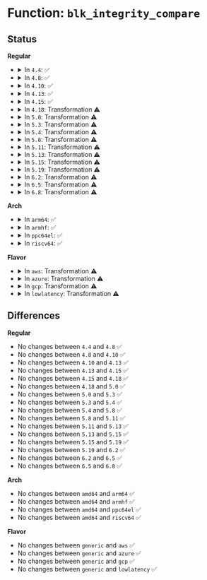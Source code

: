 # Function: <code>blk_integrity_compare</code>

## Status
<b>Regular</b>
<ul>
<li>
<details>
<summary>In <code>4.4</code>: ✅</summary>

```c
int blk_integrity_compare(struct gendisk *gd1, struct gendisk *gd2);
```

**Collision:** Unique Global

**Inline:** No

**Transformation:** False

**Instances:**

```
In block/blk-integrity.c (ffffffff813e7ef0)
Location: block/blk-integrity.c:143
Inline: False
Direct callers:
  - drivers/md/md.c:md_integrity_register
  - drivers/md/dm-table.c:dm_table_get_integrity_disk
  - drivers/md/dm-table.c:dm_table_complete
  - drivers/md/dm-table.c:dm_table_set_restrictions
```
**Symbols:**

```
ffffffff813e7ef0-ffffffff813e8032: blk_integrity_compare (STB_GLOBAL)
```
</details>
</li>
<li>
<details>
<summary>In <code>4.8</code>: ✅</summary>

```c
int blk_integrity_compare(struct gendisk *gd1, struct gendisk *gd2);
```

**Collision:** Unique Global

**Inline:** No

**Transformation:** False

**Instances:**

```
In block/blk-integrity.c (ffffffff8142e190)
Location: block/blk-integrity.c:143
Inline: False
Direct callers:
  - drivers/md/md.c:md_integrity_register
  - drivers/md/dm-table.c:dm_table_set_restrictions
  - drivers/md/dm-table.c:dm_table_complete
  - drivers/md/dm-table.c:dm_table_get_integrity_disk
```
**Symbols:**

```
ffffffff8142e190-ffffffff8142e2d0: blk_integrity_compare (STB_GLOBAL)
```
</details>
</li>
<li>
<details>
<summary>In <code>4.10</code>: ✅</summary>

```c
int blk_integrity_compare(struct gendisk *gd1, struct gendisk *gd2);
```

**Collision:** Unique Global

**Inline:** No

**Transformation:** False

**Instances:**

```
In block/blk-integrity.c (ffffffff81447f30)
Location: block/blk-integrity.c:143
Inline: False
Direct callers:
  - drivers/md/md.c:md_integrity_register
  - drivers/md/dm-table.c:dm_table_set_restrictions
  - drivers/md/dm-table.c:dm_table_complete
  - drivers/md/dm-table.c:dm_table_get_integrity_disk
```
**Symbols:**

```
ffffffff81447f30-ffffffff81448070: blk_integrity_compare (STB_GLOBAL)
```
</details>
</li>
<li>
<details>
<summary>In <code>4.13</code>: ✅</summary>

```c
int blk_integrity_compare(struct gendisk *gd1, struct gendisk *gd2);
```

**Collision:** Unique Global

**Inline:** No

**Transformation:** False

**Instances:**

```
In block/blk-integrity.c (ffffffff81456140)
Location: block/blk-integrity.c:143
Inline: False
Direct callers:
  - drivers/md/md.c:md_integrity_register
  - drivers/md/dm-table.c:dm_table_set_restrictions
  - drivers/md/dm-table.c:dm_table_complete
  - drivers/md/dm-table.c:dm_table_get_integrity_disk
```
**Symbols:**

```
ffffffff81456140-ffffffff8145627b: blk_integrity_compare (STB_GLOBAL)
```
</details>
</li>
<li>
<details>
<summary>In <code>4.15</code>: ✅</summary>

```c
int blk_integrity_compare(struct gendisk *gd1, struct gendisk *gd2);
```

**Collision:** Unique Global

**Inline:** No

**Transformation:** False

**Instances:**

```
In block/blk-integrity.c (ffffffff81481da0)
Location: block/blk-integrity.c:143
Inline: False
Direct callers:
  - drivers/md/md.c:md_integrity_register
  - drivers/md/dm-table.c:dm_table_set_restrictions
  - drivers/md/dm-table.c:dm_table_complete
  - drivers/md/dm-table.c:dm_table_get_integrity_disk
```
**Symbols:**

```
ffffffff81481da0-ffffffff81481edb: blk_integrity_compare (STB_GLOBAL)
```
</details>
</li>
<li>
<details>
<summary>In <code>4.18</code>: Transformation ⚠️</summary>

```c
int blk_integrity_compare(struct gendisk *gd1, struct gendisk *gd2);
```

**Collision:** Unique Global

**Inline:** No

**Transformation:** True

**Instances:**

```
In block/blk-integrity.c (0)
Location: block/blk-integrity.c:143
Inline: False
Direct callers:
  - drivers/md/md.c:md_integrity_register
  - drivers/md/dm-table.c:dm_table_set_restrictions
  - drivers/md/dm-table.c:dm_table_complete
  - drivers/md/dm-table.c:dm_table_get_integrity_disk
```
**Symbols:**

```
ffffffff814b74c1-ffffffff814b7548: blk_integrity_compare.cold.13 (STB_LOCAL)
ffffffff814b69f0-ffffffff814b6aad: blk_integrity_compare (STB_GLOBAL)
```
</details>
</li>
<li>
<details>
<summary>In <code>5.0</code>: Transformation ⚠️</summary>

```c
int blk_integrity_compare(struct gendisk *gd1, struct gendisk *gd2);
```

**Collision:** Unique Global

**Inline:** No

**Transformation:** True

**Instances:**

```
In block/blk-integrity.c (0)
Location: block/blk-integrity.c:135
Inline: False
Direct callers:
  - drivers/md/md.c:md_integrity_register
  - drivers/md/dm-table.c:dm_table_set_restrictions
  - drivers/md/dm-table.c:dm_table_complete
  - drivers/md/dm-table.c:dm_table_get_integrity_disk
```
**Symbols:**

```
ffffffff814caca1-ffffffff814cad28: blk_integrity_compare.cold.13 (STB_LOCAL)
ffffffff814ca200-ffffffff814ca2bd: blk_integrity_compare (STB_GLOBAL)
```
</details>
</li>
<li>
<details>
<summary>In <code>5.3</code>: Transformation ⚠️</summary>

```c
int blk_integrity_compare(struct gendisk *gd1, struct gendisk *gd2);
```

**Collision:** Unique Global

**Inline:** No

**Transformation:** True

**Instances:**

```
In block/blk-integrity.c (0)
Location: block/blk-integrity.c:121
Inline: False
Direct callers:
  - drivers/md/md.c:md_integrity_register
  - drivers/md/dm-table.c:dm_table_set_restrictions
  - drivers/md/dm-table.c:dm_table_complete
  - drivers/md/dm-table.c:dm_table_get_integrity_disk
```
**Symbols:**

```
ffffffff814f9593-ffffffff814f963d: blk_integrity_compare.cold (STB_LOCAL)
ffffffff814f8ad0-ffffffff814f8b72: blk_integrity_compare (STB_GLOBAL)
```
</details>
</li>
<li>
<details>
<summary>In <code>5.4</code>: Transformation ⚠️</summary>

```c
int blk_integrity_compare(struct gendisk *gd1, struct gendisk *gd2);
```

**Collision:** Unique Global

**Inline:** No

**Transformation:** True

**Instances:**

```
In block/blk-integrity.c (0)
Location: block/blk-integrity.c:121
Inline: False
Direct callers:
  - drivers/md/md.c:md_integrity_register
  - drivers/md/dm-table.c:dm_table_set_restrictions
  - drivers/md/dm-table.c:dm_table_complete
  - drivers/md/dm-table.c:dm_table_get_integrity_disk
```
**Symbols:**

```
ffffffff81517453-ffffffff815174fd: blk_integrity_compare.cold (STB_LOCAL)
ffffffff81516980-ffffffff81516a22: blk_integrity_compare (STB_GLOBAL)
```
</details>
</li>
<li>
<details>
<summary>In <code>5.8</code>: Transformation ⚠️</summary>

```c
int blk_integrity_compare(struct gendisk *gd1, struct gendisk *gd2);
```

**Collision:** Unique Global

**Inline:** No

**Transformation:** True

**Instances:**

```
In block/blk-integrity.c (0)
Location: block/blk-integrity.c:121
Inline: False
Direct callers:
  - drivers/md/md.c:md_integrity_register
  - drivers/md/dm-table.c:dm_table_set_restrictions
  - drivers/md/dm-table.c:dm_table_complete
  - drivers/md/dm-table.c:dm_table_get_integrity_disk
```
**Symbols:**

```
ffffffff81577bc5-ffffffff81577c6f: blk_integrity_compare.cold (STB_LOCAL)
ffffffff81577050-ffffffff815770f2: blk_integrity_compare (STB_GLOBAL)
```
</details>
</li>
<li>
<details>
<summary>In <code>5.11</code>: Transformation ⚠️</summary>

```c
int blk_integrity_compare(struct gendisk *gd1, struct gendisk *gd2);
```

**Collision:** Unique Global

**Inline:** No

**Transformation:** True

**Instances:**

```
In block/blk-integrity.c (0)
Location: block/blk-integrity.c:121
Inline: False
Direct callers:
  - drivers/md/md.c:md_integrity_register
  - drivers/md/dm-table.c:dm_table_set_restrictions
  - drivers/md/dm-table.c:dm_table_complete
  - drivers/md/dm-table.c:dm_table_get_integrity_disk
```
**Symbols:**

```
ffffffff81bf3cc0-ffffffff81bf3d6a: blk_integrity_compare.cold (STB_LOCAL)
ffffffff81593d00-ffffffff81593d9c: blk_integrity_compare (STB_GLOBAL)
```
</details>
</li>
<li>
<details>
<summary>In <code>5.13</code>: Transformation ⚠️</summary>

```c
int blk_integrity_compare(struct gendisk *gd1, struct gendisk *gd2);
```

**Collision:** Unique Global

**Inline:** No

**Transformation:** True

**Instances:**

```
In block/blk-integrity.c (0)
Location: block/blk-integrity.c:121
Inline: False
Direct callers:
  - drivers/md/md.c:md_integrity_register
  - drivers/md/dm-table.c:dm_table_set_restrictions
  - drivers/md/dm-table.c:dm_table_complete
  - drivers/md/dm-table.c:dm_table_get_integrity_disk
```
**Symbols:**

```
ffffffff81be5b22-ffffffff81be5bcc: blk_integrity_compare.cold (STB_LOCAL)
ffffffff8159aae0-ffffffff8159ab77: blk_integrity_compare (STB_GLOBAL)
```
</details>
</li>
<li>
<details>
<summary>In <code>5.15</code>: Transformation ⚠️</summary>

```c
int blk_integrity_compare(struct gendisk *gd1, struct gendisk *gd2);
```

**Collision:** Unique Global

**Inline:** No

**Transformation:** True

**Instances:**

```
In block/blk-integrity.c (0)
Location: block/blk-integrity.c:121
Inline: False
Direct callers:
  - drivers/md/md.c:md_integrity_register
  - drivers/md/dm-table.c:dm_table_set_restrictions
  - drivers/md/dm-table.c:dm_table_complete
  - drivers/md/dm-table.c:dm_table_get_integrity_disk
```
**Symbols:**

```
ffffffff81cda0f2-ffffffff81cda1e5: blk_integrity_compare.cold (STB_LOCAL)
ffffffff81602d00-ffffffff81602db1: blk_integrity_compare (STB_GLOBAL)
```
</details>
</li>
<li>
<details>
<summary>In <code>5.19</code>: Transformation ⚠️</summary>

```c
int blk_integrity_compare(struct gendisk *gd1, struct gendisk *gd2);
```

**Collision:** Unique Global

**Inline:** No

**Transformation:** True

**Instances:**

```
In block/blk-integrity.c (0)
Location: block/blk-integrity.c:121
Inline: False
Direct callers:
  - drivers/md/md.c:md_integrity_register
  - drivers/md/dm-table.c:dm_table_set_restrictions
  - drivers/md/dm-table.c:dm_table_complete
  - drivers/md/dm-table.c:dm_table_get_integrity_disk
```
**Symbols:**

```
ffffffff81e8dbd8-ffffffff81e8dcbf: blk_integrity_compare.cold (STB_LOCAL)
ffffffff816b5c20-ffffffff816b5cf6: blk_integrity_compare (STB_GLOBAL)
```
</details>
</li>
<li>
<details>
<summary>In <code>6.2</code>: Transformation ⚠️</summary>

```c
int blk_integrity_compare(struct gendisk *gd1, struct gendisk *gd2);
```

**Collision:** Unique Global

**Inline:** No

**Transformation:** True

**Instances:**

```
In block/blk-integrity.c (0)
Location: block/blk-integrity.c:121
Inline: False
Direct callers:
  - drivers/md/md.c:md_integrity_register
  - drivers/md/dm-table.c:dm_table_set_restrictions
  - drivers/md/dm-table.c:dm_table_complete
  - drivers/md/dm-table.c:dm_table_get_integrity_disk
```
**Symbols:**

```
ffffffff820770c8-ffffffff82077117: blk_integrity_compare.cold (STB_LOCAL)
ffffffff81775610-ffffffff817757a2: blk_integrity_compare (STB_GLOBAL)
```
</details>
</li>
<li>
<details>
<summary>In <code>6.5</code>: Transformation ⚠️</summary>

```c
int blk_integrity_compare(struct gendisk *gd1, struct gendisk *gd2);
```

**Collision:** Unique Global

**Inline:** No

**Transformation:** True

**Instances:**

```
In block/blk-integrity.c (0)
Location: block/blk-integrity.c:121
Inline: False
Direct callers:
  - drivers/md/md.c:md_integrity_register
  - drivers/md/dm-table.c:dm_table_set_restrictions
  - drivers/md/dm-table.c:dm_table_complete
  - drivers/md/dm-table.c:dm_table_get_integrity_disk
```
**Symbols:**

```
ffffffff820f7116-ffffffff820f7165: blk_integrity_compare.cold (STB_LOCAL)
ffffffff817b5260-ffffffff817b53f2: blk_integrity_compare (STB_GLOBAL)
```
</details>
</li>
<li>
<details>
<summary>In <code>6.8</code>: Transformation ⚠️</summary>

```c
int blk_integrity_compare(struct gendisk *gd1, struct gendisk *gd2);
```

**Collision:** Unique Global

**Inline:** No

**Transformation:** True

**Instances:**

```
In block/blk-integrity.c (0)
Location: block/blk-integrity.c:121
Inline: False
Direct callers:
  - drivers/md/md.c:md_integrity_register
  - drivers/md/dm-table.c:dm_table_set_restrictions
  - drivers/md/dm-table.c:dm_table_complete
  - drivers/md/dm-table.c:dm_table_get_integrity_disk
```
**Symbols:**

```
ffffffff821d490b-ffffffff821d495a: blk_integrity_compare.cold (STB_LOCAL)
ffffffff817f9c70-ffffffff817f9e02: blk_integrity_compare (STB_GLOBAL)
```
</details>
</li>
</ul>
<b>Arch</b>
<ul>
<li>
<details>
<summary>In <code>arm64</code>: ✅</summary>

```c
int blk_integrity_compare(struct gendisk *gd1, struct gendisk *gd2);
```

**Collision:** Unique Global

**Inline:** No

**Transformation:** False

**Instances:**

```
In block/blk-integrity.c (ffff80001061dbd8)
Location: block/blk-integrity.c:121
Inline: False
Direct callers:
  - drivers/md/md.c:md_integrity_register
  - drivers/md/dm-table.c:dm_table_set_restrictions
  - drivers/md/dm-table.c:dm_table_complete
  - drivers/md/dm-table.c:dm_table_get_integrity_disk
```
**Symbols:**

```
ffff80001061dbd8-ffff80001061dd10: blk_integrity_compare (STB_GLOBAL)
```
</details>
</li>
<li>
<details>
<summary>In <code>armhf</code>: ✅</summary>

```c
int blk_integrity_compare(struct gendisk *gd1, struct gendisk *gd2);
```

**Collision:** Unique Global

**Inline:** No

**Transformation:** False

**Instances:**

```
In block/blk-integrity.c (c07c572c)
Location: block/blk-integrity.c:121
Inline: False
Direct callers:
  - drivers/md/md.c:md_integrity_register
  - drivers/md/dm-table.c:dm_table_set_restrictions
  - drivers/md/dm-table.c:dm_table_complete
  - drivers/md/dm-table.c:dm_table_get_integrity_disk
```
**Symbols:**

```
c07c572c-c07c5894: blk_integrity_compare (STB_GLOBAL)
```
</details>
</li>
<li>
<details>
<summary>In <code>ppc64el</code>: ✅</summary>

```c
int blk_integrity_compare(struct gendisk *gd1, struct gendisk *gd2);
```

**Collision:** Unique Global

**Inline:** No

**Transformation:** False

**Instances:**

```
In block/blk-integrity.c (c0000000007bcc20)
Location: block/blk-integrity.c:121
Inline: False
Direct callers:
  - drivers/md/md.c:md_integrity_register
  - drivers/md/dm-table.c:dm_table_set_restrictions
  - drivers/md/dm-table.c:dm_table_complete
  - drivers/md/dm-table.c:dm_table_get_integrity_disk
```
**Symbols:**

```
c0000000007bcc20-c0000000007bcdc0: blk_integrity_compare (STB_GLOBAL)
```
</details>
</li>
<li>
<details>
<summary>In <code>riscv64</code>: ✅</summary>

```c
int blk_integrity_compare(struct gendisk *gd1, struct gendisk *gd2);
```

**Collision:** Unique Global

**Inline:** No

**Transformation:** False

**Instances:**

```
In block/blk-integrity.c (ffffffe000450a1c)
Location: block/blk-integrity.c:121
Inline: False
Direct callers:
  - drivers/md/md.c:md_integrity_register
  - drivers/md/dm-table.c:dm_table_set_restrictions
  - drivers/md/dm-table.c:dm_table_complete
  - drivers/md/dm-table.c:dm_table_get_integrity_disk
```
**Symbols:**

```
ffffffe000450a1c-ffffffe000450b3a: blk_integrity_compare (STB_GLOBAL)
```
</details>
</li>
</ul>
<b>Flavor</b>
<ul>
<li>
<details>
<summary>In <code>aws</code>: Transformation ⚠️</summary>

```c
int blk_integrity_compare(struct gendisk *gd1, struct gendisk *gd2);
```

**Collision:** Unique Global

**Inline:** No

**Transformation:** True

**Instances:**

```
In block/blk-integrity.c (0)
Location: block/blk-integrity.c:121
Inline: False
Direct callers:
  - drivers/md/md.c:md_integrity_register
  - drivers/md/dm-table.c:dm_table_set_restrictions
  - drivers/md/dm-table.c:dm_table_complete
  - drivers/md/dm-table.c:dm_table_get_integrity_disk
```
**Symbols:**

```
ffffffff8150fa33-ffffffff8150fadd: blk_integrity_compare.cold (STB_LOCAL)
ffffffff8150ef60-ffffffff8150f002: blk_integrity_compare (STB_GLOBAL)
```
</details>
</li>
<li>
<details>
<summary>In <code>azure</code>: Transformation ⚠️</summary>

```c
int blk_integrity_compare(struct gendisk *gd1, struct gendisk *gd2);
```

**Collision:** Unique Global

**Inline:** No

**Transformation:** True

**Instances:**

```
In block/blk-integrity.c (0)
Location: block/blk-integrity.c:121
Inline: False
Direct callers:
  - drivers/md/md.c:md_integrity_register
  - drivers/md/dm-table.c:dm_table_set_restrictions
  - drivers/md/dm-table.c:dm_table_complete
  - drivers/md/dm-table.c:dm_table_get_integrity_disk
```
**Symbols:**

```
ffffffff814ffd53-ffffffff814ffdfd: blk_integrity_compare.cold (STB_LOCAL)
ffffffff814ff390-ffffffff814ff432: blk_integrity_compare (STB_GLOBAL)
```
</details>
</li>
<li>
<details>
<summary>In <code>gcp</code>: Transformation ⚠️</summary>

```c
int blk_integrity_compare(struct gendisk *gd1, struct gendisk *gd2);
```

**Collision:** Unique Global

**Inline:** No

**Transformation:** True

**Instances:**

```
In block/blk-integrity.c (0)
Location: block/blk-integrity.c:121
Inline: False
Direct callers:
  - drivers/md/md.c:md_integrity_register
  - drivers/md/dm-table.c:dm_table_set_restrictions
  - drivers/md/dm-table.c:dm_table_complete
  - drivers/md/dm-table.c:dm_table_get_integrity_disk
```
**Symbols:**

```
ffffffff8150bac3-ffffffff8150bb6d: blk_integrity_compare.cold (STB_LOCAL)
ffffffff8150aff0-ffffffff8150b092: blk_integrity_compare (STB_GLOBAL)
```
</details>
</li>
<li>
<details>
<summary>In <code>lowlatency</code>: Transformation ⚠️</summary>

```c
int blk_integrity_compare(struct gendisk *gd1, struct gendisk *gd2);
```

**Collision:** Unique Global

**Inline:** No

**Transformation:** True

**Instances:**

```
In block/blk-integrity.c (0)
Location: block/blk-integrity.c:121
Inline: False
Direct callers:
  - drivers/md/md.c:md_integrity_register
  - drivers/md/dm-table.c:dm_table_set_restrictions
  - drivers/md/dm-table.c:dm_table_complete
  - drivers/md/dm-table.c:dm_table_get_integrity_disk
```
**Symbols:**

```
ffffffff81525163-ffffffff8152520d: blk_integrity_compare.cold (STB_LOCAL)
ffffffff81524690-ffffffff81524732: blk_integrity_compare (STB_GLOBAL)
```
</details>
</li>
</ul>

## Differences
<b>Regular</b>
<ul>
<li>
No changes between <code>4.4</code> and <code>4.8</code> ✅
</li>
<li>
No changes between <code>4.8</code> and <code>4.10</code> ✅
</li>
<li>
No changes between <code>4.10</code> and <code>4.13</code> ✅
</li>
<li>
No changes between <code>4.13</code> and <code>4.15</code> ✅
</li>
<li>
No changes between <code>4.15</code> and <code>4.18</code> ✅
</li>
<li>
No changes between <code>4.18</code> and <code>5.0</code> ✅
</li>
<li>
No changes between <code>5.0</code> and <code>5.3</code> ✅
</li>
<li>
No changes between <code>5.3</code> and <code>5.4</code> ✅
</li>
<li>
No changes between <code>5.4</code> and <code>5.8</code> ✅
</li>
<li>
No changes between <code>5.8</code> and <code>5.11</code> ✅
</li>
<li>
No changes between <code>5.11</code> and <code>5.13</code> ✅
</li>
<li>
No changes between <code>5.13</code> and <code>5.15</code> ✅
</li>
<li>
No changes between <code>5.15</code> and <code>5.19</code> ✅
</li>
<li>
No changes between <code>5.19</code> and <code>6.2</code> ✅
</li>
<li>
No changes between <code>6.2</code> and <code>6.5</code> ✅
</li>
<li>
No changes between <code>6.5</code> and <code>6.8</code> ✅
</li>
</ul>
<b>Arch</b>
<ul>
<li>
No changes between <code>amd64</code> and <code>arm64</code> ✅
</li>
<li>
No changes between <code>amd64</code> and <code>armhf</code> ✅
</li>
<li>
No changes between <code>amd64</code> and <code>ppc64el</code> ✅
</li>
<li>
No changes between <code>amd64</code> and <code>riscv64</code> ✅
</li>
</ul>
<b>Flavor</b>
<ul>
<li>
No changes between <code>generic</code> and <code>aws</code> ✅
</li>
<li>
No changes between <code>generic</code> and <code>azure</code> ✅
</li>
<li>
No changes between <code>generic</code> and <code>gcp</code> ✅
</li>
<li>
No changes between <code>generic</code> and <code>lowlatency</code> ✅
</li>
</ul>
